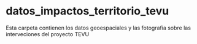# datos_impactos_territorio_tevu
  Esta carpeta contienen los datos geoespaciales  y las fotografia sobre las interveciones del proyecto TEVU 
